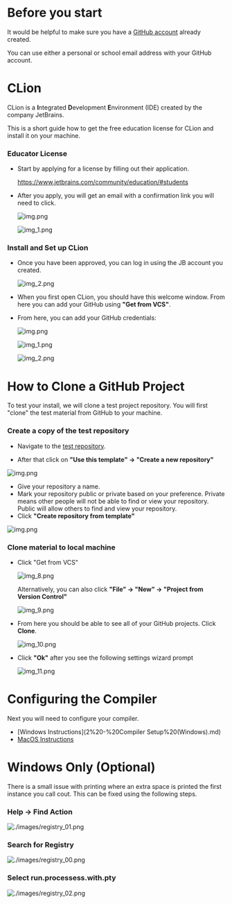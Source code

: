 # Before you start

It would be helpful to make sure you have 
a [GitHub account](https://github.com/signup) already created.

You can use either a personal or school email address with your GitHub account.

# CLion

CLion is a **I**ntegrated **D**evelopment **E**nvironment (IDE) created by the 
company JetBrains.  

This is a short guide how to get the free education license for CLion and 
install it on your machine. 

### Educator License
* Start by applying for a license by filling out their application.

    https://www.jetbrains.com/community/education/#students
* After you apply, you will get an email with a confirmation link you will
  need to click.

  ![img.png](_md_images/img.png)

  ![img_1.png](_md_images/img_1.png)



### Install and Set up CLion

* Once you have been approved, you can log in using the JB account you created.

    ![img_2.png](_md_images/img_2.png)

* When you first open CLion, you should have this welcome window. From here 
you can add your GitHub using **"Get from VCS"**.

* From here, you can add your GitHub credentials:

    ![img.png](_md_images/Get_from_Version_Control.png)

    ![img_1.png](_md_images/Authorize_in_GitHub.png)

    ![img_2.png](_md_images/Sign_in_to_GitHub.png)

# How to Clone a GitHub Project

To test your install, we will clone a test project repository.  You will first 
"clone" the test material from GitHub to your machine.

### Create a copy of the test repository

* Navigate to the 
[test repository](https://github.com/DrErickson/CLion_IDE_Setup).

* After that click on **"Use this template" &rarr; "Create a new repository"**

![img.png](_md_images/Use_this_template.png)

* Give your repository a name. 
* Mark your repository public or private based on 
your preference.  Private means other people will not be able to find or 
view your repository.  Public will allow others to find and view your 
repository.
* Click **"Create repository from template"**

![img.png](_md_images/Create_a_new_repository.png)

### Clone material to local machine

* Click "Get from VCS"

  ![img_8.png](_md_images/Welcome_to_CLion.png)

  Alternatively, you can also click **"File" &rarr; "New" &rarr; "Project from 
  Version Control"**

  ![img_9.png](_md_images/project_from_VC.png)
* From here you should be able to see all of your GitHub projects.  Click 
  **Clone**.

  ![img_10.png](_md_images/get_from_vc_clone.png)

* Click **"Ok"** after you see the following settings wizard prompt

  ![img_11.png](_md_images/open_project_wizard.png)

# Configuring the Compiler

Next you will need to configure your compiler.

* [Windows Instructions](2%20-%20Compiler Setup%20(Windows).md)
* [MacOS Instructions](2%20-%20Compiler%20Setup%20(MacOS).md)


# Windows Only (Optional)

There is a small issue with printing where an extra space is printed the 
first instance you call cout.  This can be fixed using the following steps.

### Help &rarr; Find Action
![./images/registry_01.png](_md_images/registry_01.png)

### Search for Registry
![./images/registry_00.png](_md_images/registry_00.png)

### Select run.processess.with.pty
![./images/registry_02.png](_md_images/registry_02.png)

